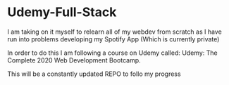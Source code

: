 # Udemy-Full-Stack
I am taking on it myself to relearn all of my webdev from scratch as I have run into problems developing my Spotify App (Which is currently private)

In order to do this I am following a course on Udemy called: Udemy: The Complete 2020 Web Development Bootcamp.


This will be a constantly updated REPO to follo my progress